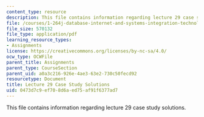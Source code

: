 ```yaml
---
content_type: resource
description: This file contains information regarding lecture 29 case study solutions.
file: /courses/1-264j-database-internet-and-systems-integration-technologies-fall-2013/0473d7c9ef708d6aed75af91f6377ad7_MIT1_264JF13_L29_sol.pdf
file_size: 570132
file_type: application/pdf
learning_resource_types:
- Assignments
license: https://creativecommons.org/licenses/by-nc-sa/4.0/
ocw_type: OCWFile
parent_title: Assignments
parent_type: CourseSection
parent_uid: a0a3c216-926e-4ae3-63e2-730c50fecd92
resourcetype: Document
title: Lecture 29 Case Study Solutions
uid: 0473d7c9-ef70-8d6a-ed75-af91f6377ad7
---
```

This file contains information regarding lecture 29 case study solutions.